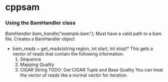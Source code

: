 # cppsam

### Using the BamHandler class 
*BamHandler bam_handle("example.bam");* 
Must have a valid path to a bam file. Creates a BamHandler object
* bam_reads = get_reads(string region, int start, int stop)* 
This gets a vector of reads that contain the following information: 
  1. Sequence 
  2. Mapping Quality
  3. CIGAR String
 TODO: Get CIGAR Tuple and Base Quality 
You can treat the vector of reads like a normal vector for iteration. 
